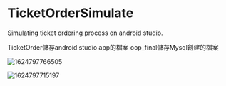 
# TicketOrderSimulate
Simulating ticket ordering process on android studio.

TicketOrder儲存android studio app的檔案
oop_final儲存Mysql創建的檔案

![1624797766505](https://user-images.githubusercontent.com/73888718/123544935-43537880-d788-11eb-8743-12214c7de57c.jpg)


![1624797715197](https://user-images.githubusercontent.com/73888718/123544903-23bc5000-d788-11eb-9ee7-48af31373107.jpg)


